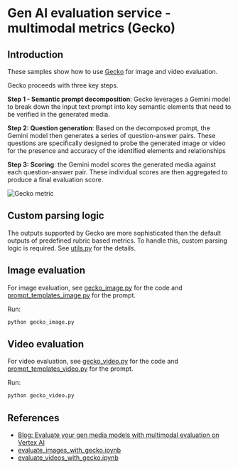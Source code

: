 # Gen AI evaluation service - multimodal metrics (Gecko)

## Introduction 

These samples show how to use [Gecko](https://arxiv.org/abs/2404.16820) for image and video evaluation. 

Gecko proceeds with three key steps.

**Step 1 - Semantic prompt decomposition**: Gecko leverages a Gemini model to break down the input text prompt into key 
semantic elements that need to be verified in the generated media. 

**Step 2: Question generation**: Based on the decomposed prompt, the Gemini model then generates a series of question-answer
pairs. These questions are specifically designed to probe the generated image or video for the presence and accuracy of
the identified elements and relationships

**Step 3: Scoring**: the Gemini model scores the generated media against each question-answer pair. These individual scores
are then aggregated to produce a final evaluation score.

![Gecko metric](https://storage.googleapis.com/gweb-cloudblog-publish/images/Figure_3_xSjcX8h.max-1000x1000.jpg)

##  Custom parsing logic

The outputs supported by Gecko are more sophisticated than the default outputs of predefined rubric based metrics. 
To handle this, custom parsing logic is required. See [utils.py](./utils.py) for the details.

## Image evaluation

For image evaluation, see [gecko_image.py](./gecko_image.py) for the code and [prompt_templates_image.py](./prompt_templates_image.py) 
for the prompt. 

Run:

```python
python gecko_image.py
```

## Video evaluation

For video evaluation, see [gecko_video.py](./gecko_video.py) for the code and [prompt_templates_video.py](./prompt_templates_video.py) 
for the prompt. 

Run:

```python
python gecko_video.py
```

## References

* [Blog: Evaluate your gen media models with multimodal evaluation on Vertex AI](https://cloud.google.com/blog/products/ai-machine-learning/evaluate-your-gen-media-models-on-vertex-ai)
* [evaluate_images_with_gecko.ipynb](https://github.com/GoogleCloudPlatform/generative-ai/blob/main/gemini/evaluation/evaluate_images_with_gecko.ipynb)
* [evaluate_videos_with_gecko.ipynb](https://github.com/GoogleCloudPlatform/generative-ai/blob/main/gemini/evaluation/evaluate_videos_with_gecko.ipynb)